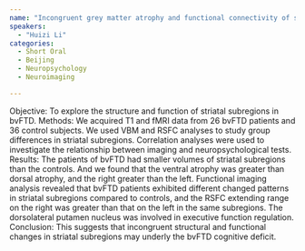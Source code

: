 ```yaml
---
name: "Incongruent grey matter atrophy and functional connectivity of striatal subregions in behavioral variant frontotemporal dementia"
speakers:
  - "Huizi Li"
categories:
  - Short Oral
  - Beijing
  - Neuropsychology
  - Neuroimaging

---
```


Objective: To explore the structure and function of striatal subregions in bvFTD.
Methods: We acquired T1 and fMRI data from 26 bvFTD patients and 36 control subjects. We used VBM and RSFC analyses to study group differences in striatal subregions. Correlation analyses were used to investigate the relationship between imaging and neuropsychological tests.
Results: The patients of bvFTD had smaller volumes of striatal subregions than the controls. And we found that the ventral atrophy was greater than dorsal atrophy, and the right greater than the left. Functional imaging analysis revealed that bvFTD patients exhibited different changed patterns in striatal subregions compared to controls, and the RSFC extending range on the right was greater than that on the left in the same subregions. The dorsolateral putamen nucleus was involved in executive function regulation.
Conclusion: This suggests that incongruent structural and functional changes in striatal subregions may underly the bvFTD cognitive deficit.
